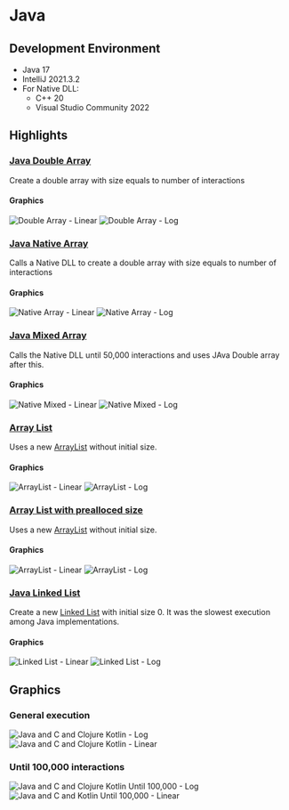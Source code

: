 # Java

## Development Environment
  - Java 17
  - IntelliJ 2021.3.2
  - For Native DLL:
    - C++ 20
    - Visual Studio Community 2022

## Highlights

### [Java Double Array](./src/main/java/rafael/logistic_benchmark/benchmarks/JavaDoubleArrayGenerator.java )
Create a double array with size equals to number of interactions
#### Graphics
![Double Array - Linear](./assets/java-array-double-linear.svg "Double Array - Linear")
![Double Array - Log](./assets/java-array-double-log.svg "Double Array - Log")

### [Java Native Array](./src/main/java/rafael/logistic_benchmark/benchmarks/NativeDoubleArrayGenerator.java )
Calls a Native DLL to create a double array with size equals to number of interactions
#### Graphics
![Native Array - Linear](./assets/java-array-native-linear.svg "Native Array - Linear")
![Native Array - Log](./assets/java-array-native-log.svg "Native Array - Log")

### [Java Mixed Array](./src/main/java/rafael/logistic_benchmark/benchmarks/MixedDoubleArrayGenerator.java )
Calls the Native DLL until 50,000 interactions and uses JAva Double array after this.
#### Graphics
![Native Mixed - Linear](./assets/java-array-mixed-linear.svg "Mixed Array - Linear")
![Native Mixed - Log](./assets/java-array-mixed-log.svg "Mixed Array - Log")

### [Array List](./src/main/java/rafael/logistic_benchmark/benchmarks/ArrayListBenchmark.java)
Uses a new [ArrayList](https://docs.oracle.com/en/java/javase/17/docs/api/java.base/java/util/ArrayList.html#%3Cinit%3E())
without initial size.
#### Graphics
![ArrayList - Linear](./assets/java-array-list-linear.svg "ArrayList - Linear")
![ArrayList - Log](./assets/java-array-list-log.svg "ArrayList - Log")

### [Array List with prealloced size](./src/main/java/rafael/logistic_benchmark/benchmarks/ArrayListBenchmark.java)
Uses a new [ArrayList](https://docs.oracle.com/en/java/javase/17/docs/api/java.base/java/util/ArrayList.html#%3Cinit%3E())
without initial size.
#### Graphics
![ArrayList - Linear](./assets/java-array-list-prealloc-linear.svg "ArrayList Prealloc - Linear")
![ArrayList - Log](./assets/java-array-list-prealloc-log.svg "ArrayList Prealloc - Log")

### [Java Linked List](./src/main/java/rafael/logistic_benchmark/benchmarks/LinkedListBenchmark.java )
 Create a new [Linked List](https://docs.oracle.com/en/java/javase/17/docs/api/java.base/java/util/LinkedList.html) 
 with initial size 0. It was the slowest execution among Java implementations. 
#### Graphics
![Linked List - Linear](./assets/java-linked-list-linear.svg "Linked List - Linear")
![Linked List - Log](./assets/java-linked-list-log.svg "Linked List - Log")


## Graphics
### General execution
![Java and C and Clojure Kotlin - Log](./assets/java_c_clojure_kotlin-log.svg)
![Java and C and Clojure Kotlin - Linear](./assets/java_c_clojure_kotlin-linear.svg)
### Until 100,000 interactions
![Java and C and Clojure Kotlin Until 100,000 - Log](./assets/java_c_clojure_kotlin-until_100,000-log.svg)
![Java and C and Kotlin Until 100,000 - Linear](./assets/java_c_kotlin-until_100,000-linear.svg)

